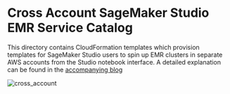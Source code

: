 # Cross Account SageMaker Studio EMR Service Catalog

This directory contains CloudFormation templates which provision templates for SageMaker Studio users
to spin up EMR clusters in separate AWS accounts from the Studio notebook interface. A detailed explanation can be 
found in the [accompanying blog](https://aws.amazon.com/blogs/machine-learning/part-2-create-and-manage-amazon-emr-clusters-from-sagemaker-studio-to-run-interactive-spark-and-ml-workloads/)

![cross_account](https://d2908q01vomqb2.cloudfront.net/f1f836cb4ea6efb2a0b1b99f41ad8b103eff4b59/2021/11/30/ML-6841-PART2-image001.png)